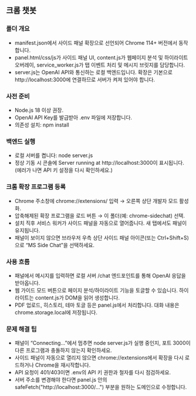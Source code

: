## 크롬 챗봇
### 폴더 개요
- manifest.json에서 사이드 패널 확장으로 선언되어 Chrome 114+ 버전에서 동작합니다.
- panel.html/css/js가 사이드 패널 UI, content.js가 웹페이지 분석 및 하이라이트 오버레이, service_worker.js가 탭 이벤트 처리 및 메시지 브릿지를 담당합니다.
- server.js는 OpenAI API와 통신하는 로컬 백엔드입니다. 확장은 기본으로 http://localhost:3000에 연결하므로 서버가 켜져 있어야 합니다.
### 사전 준비
- Node.js 18 이상 권장.
- OpenAI API Key를 발급받아 .env 파일에 저장합니다. 
- 의존성 설치: npm install
### 백엔드 실행
- 로컬 서버를 켭니다: node server.js
- 정상 기동 시 콘솔에 Server running at http://localhost:3000이 표시됩니다. (에러가 나면 API 키 설정을 다시 확인하세요.)
### 크롬 확장 프로그램 등록
- Chrome 주소창에 chrome://extensions/ 입력 → 오른쪽 상단 개발자 모드 활성화.
- 압축해제된 확장 프로그램을 로드 버튼 → 이 폴더(예: chrome-sidechat) 선택.
- 설치 직후 서비스 워커가 사이드 패널을 자동으로 열어줍니다. 새 탭에서도 패널이 유지됩니다.
- 패널이 보이지 않으면 브라우저 우측 상단 사이드 패널 아이콘(또는 Ctrl+Shift+S)으로 “MS Side Chat”을 선택하세요.
### 사용 흐름
- 패널에서 메시지를 입력하면 로컬 서버 /chat 엔드포인트를 통해 OpenAI 응답을 받아옵니다.
- 웹 가이드 모드 버튼으로 페이지 분석/하이라이트 기능을 토글할 수 있습니다. 하이라이트는 content.js가 DOM을 읽어 생성합니다.
- PDF 업로드, 히스토리, 테마 토글 등은 panel.js에서 처리합니다. 대화 내용은 chrome.storage.local에 저장됩니다.
### 문제 해결 팁
- 패널이 “Connecting…”에서 멈추면 node server.js가 실행 중인지, 포트 3000이 다른 프로그램과 충돌하지 않는지 확인하세요.
- 사이드 패널이 자동으로 열리지 않으면 chrome://extensions에서 확장을 다시 로드하거나 Chrome을 재시작합니다.
- API 요청이 401/403이면 .env의 API 키 권한과 철자를 다시 점검하세요.
- 서버 주소를 변경해야 한다면 panel.js 안의 safeFetch("http://localhost:3000/…") 부분을 원하는 도메인으로 수정합니다.
